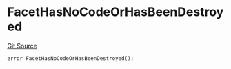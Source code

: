 # FacetHasNoCodeOrHasBeenDestroyed
[Git Source](https://github.com/thrackle-io/rules-engine/blob/3a9da30daa774fa67b31c000e53f0c753deac1be/src/client/token/handler/diamond/HandlerDiamond.sol)


```solidity
error FacetHasNoCodeOrHasBeenDestroyed();
```


